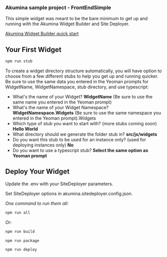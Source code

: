 ### Akumina sample project - FrontEndSimple

This simple widget was meant to be the bare minimum to get up and running with the Akumina Widget Builder and Site Deployer.

[Akumina Widget Builder quick start](https://github.com/akumina/AkuminaDev/wiki/Akumina-Widget-Builder)

## Your First Widget

```bash
npm run stub
```
To create a widget directory structure automatically, you will have option to choose from a few different stubs to help you get up and running quicker. Be sure to use the same data you entered in the Yeoman prompts for WidgetName, WidgetNamespace, stub directory, and use typescript:

- What's the name of your Widget? **WidgetName** (Be sure to use the same name you entered in the Yeoman prompt)
- What's the name of your Widget Namespace? **WidgetNamespace.Widgets** (Be sure to use the same namespace you entered in the Yeoman prompt).Widgets
- Which type of stub you want to start with? (more stubs coming soon) **Hello World**  
- What directory should we generate the folder stub in? **src/js/widgets**  
- Do you want this stub to be used for an instance only? (used for deploying instances only) **No**  
-  Do you want to use a typescript stub? **Select the same option as Yeoman prompt**  

## Deploy Your Widget

Update the .env with your SiteDeployer parameters.

Set SiteDeployer options in akumina.sitedeployer.config.json.

*One command to run them all:*

```bash
npm run all
```

*Or:*

```bash
npm run build
```

```bash
npm run package
```

```bash
npm run deploy
```